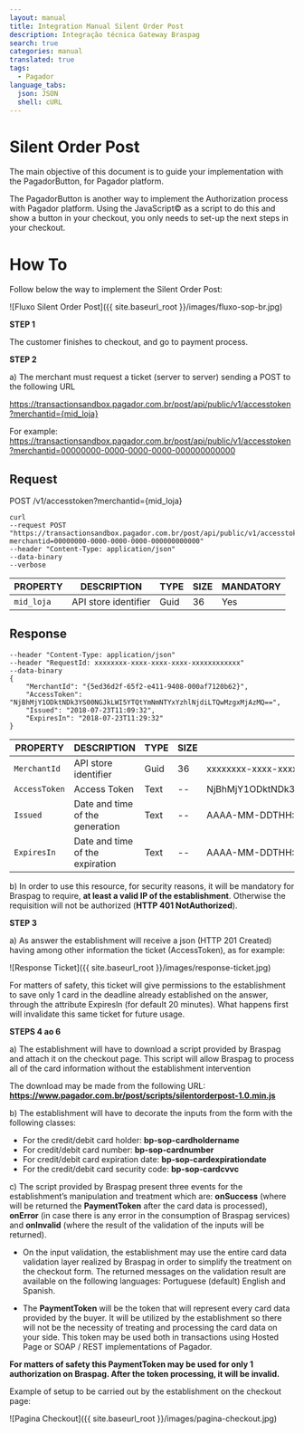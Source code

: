 ```yaml
---
layout: manual
title: Integration Manual Silent Order Post
description: Integração técnica Gateway Braspag
search: true
categories: manual
translated: true
tags:
  - Pagador
language_tabs:
  json: JSON
  shell: cURL
---
```


# Silent Order Post

The main objective of this document is to guide your implementation with the PagadorButton, for Pagador platform.

The PagadorButton is another way to implement the Authorization process with Pagador platform. Using the JavaScript© as a script to do this and show a button in your checkout, you only needs to set-up the next steps in your checkout.

# How To

Follow below the way to implement the Silent Order Post:

![Fluxo Silent Order Post]({{ site.baseurl_root }}/images/fluxo-sop-br.jpg)

**STEP 1**

The customer finishes to checkout, and go to payment process.

**STEP 2**

a) The merchant must request a ticket (server to server) sending a POST to the following URL

https://transactionsandbox.pagador.com.br/post/api/public/v1/accesstoken?merchantid={mid_loja}

For example: https://transactionsandbox.pagador.com.br/post/api/public/v1/accesstoken?merchantid=00000000-0000-0000-0000-000000000000

## Request

<aside class="request"><span class="method post">POST</span> <span class="endpoint">/v1/accesstoken?merchantid={mid_loja}</span></aside>

```shell
curl
--request POST "https://transactionsandbox.pagador.com.br/post/api/public/v1/accesstoken?merchantid=00000000-0000-0000-0000-000000000000"
--header "Content-Type: application/json"
--data-binary
--verbose
```

|PROPERTY|DESCRIPTION|TYPE|SIZE|MANDATORY|
|-----------|---------|----|-------|-----------|
|`mid_loja`|API store identifier |Guid |36 |Yes|

## Response

```shell
--header "Content-Type: application/json"
--header "RequestId: xxxxxxxx-xxxx-xxxx-xxxx-xxxxxxxxxxxx"
--data-binary
{
    "MerchantId": "{5ed36d2f-65f2-e411-9408-000af7120b62}",
    "AccessToken": "NjBhMjY1ODktNDk3YS00NGJkLWI5YTQtYmNmNTYxYzhlNjdiLTQwMzgxMjAzMQ==",
    "Issued": "2018-07-23T11:09:32",
    "ExpiresIn": "2018-07-23T11:29:32"
}
```

|PROPERTY|DESCRIPTION|TYPE|SIZE|MANDATORY|
|-----------|---------|----|-------|-------|
|`MerchantId`|API store identifier |Guid |36 |xxxxxxxx-xxxx-xxxx-xxxx-xxxxxxxxxxxx|
|`AccessToken`|Access Token |Text|--|NjBhMjY1ODktNDk3YS00NGJkLWI5YTQtYmNmNTYxYzhlNjdiLTQwMzgxMjAzMQ==|
|`Issued`|Date and time of the generation |Text|--|AAAA-MM-DDTHH:MM:SS|
|`ExpiresIn`|Date and time of the expiration |Text|--|AAAA-MM-DDTHH:MM:SS|

b) In order to use this resource, for security reasons, it will be mandatory for Braspag to require, **at least a valid IP of the establishment**. Otherwise the requisition will not be authorized (**HTTP 401 NotAuthorized**).

**STEP 3**

a) As answer the establishment will receive a json (HTTP 201 Created) having among other information the ticket (AccessToken), as for example:

![Response Ticket]({{ site.baseurl_root }}/images/response-ticket.jpg)

For matters of safety, this ticket will give permissions to the establishment to save only 1 card in the deadline already established on the answer, through the attribute Expiresln (for default 20 minutes). What happens first will invalidate this same ticket for future usage.

**STEPS 4 ao 6**

a) The establishment will have to download a script provided by Braspag and attach it on the checkout page. This script will allow Braspag to process all of the card information without the establishment intervention

The download may be made from the following URL: **https://www.pagador.com.br/post/scripts/silentorderpost-1.0.min.js**

b) The establishment will have to decorate the inputs from the form with the following classes:

* For the credit/debit card holder: **bp-sop-cardholdername** 
* For credit/debit card number: **bp-sop-cardnumber** 
* For credit/debit card expiration date: **bp-sop-cardexpirationdate** 
* For the credit/debit card security code: **bp-sop-cardcvvc**

c) The script provided by Braspag present three events for the establishment’s manipulation and treatment which are: **onSuccess** (where will be returned the **PaymentToken** after the card data is processed), **onError** (in case there is any error in the consumption of Braspag services) and **onInvalid** (where the result of the validation of the inputs will be returned).

* On the input validation, the establishment may use the entire card data validation layer realized by Braspag in order to simplify the treatment on the checkout form. The returned messages on the validation result are available on the following languages: Portuguese (default) English and Spanish.

* The **PaymentToken** will be the token that will represent every card data provided by the buyer. It will be utilized by the establishment so there will not be the necessity of treating and processing the card data on your side. This token may be used both in transactions using Hosted Page or SOAP / REST implementations of Pagador.

**For matters of safety this PaymentToken may be used for only 1 authorization on Braspag. After the token processing, it will be invalid.**

Example of setup to be carried out by the establishment on the checkout page:

![Pagina Checkout]({{ site.baseurl_root }}/images/pagina-checkout.jpg)
